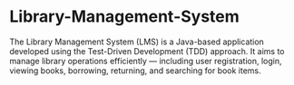 # Library-Management-System
The Library Management System (LMS) is a Java-based application developed using the Test-Driven Development (TDD) approach. It aims to manage library operations efficiently — including user registration, login, viewing books, borrowing, returning, and searching for book items.
